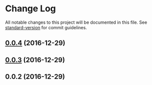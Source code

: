 # Change Log

All notable changes to this project will be documented in this file. See [standard-version](https://github.com/conventional-changelog/standard-version) for commit guidelines.

<a name="0.0.4"></a>
## [0.0.4](https://github.com/framework-performance/react/compare/v0.0.3...v0.0.4) (2016-12-29)



<a name="0.0.3"></a>
## [0.0.3](https://github.com/framework-performance/react/compare/v0.0.2...v0.0.3) (2016-12-29)



<a name="0.0.2"></a>
## 0.0.2 (2016-12-29)
